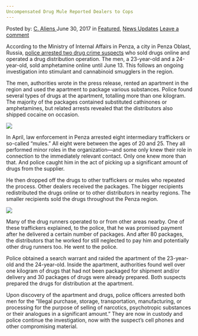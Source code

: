 ```yaml
---
Uncompensated Drug Mule Reported Dealers to Cops
---
```

<article class="post-listing post-20984 post type-post status-publish format-standard has-post-thumbnail hentry  tag-cops tag-dealers tag-drug tag-mule tag-reported tag-uncompensated">
    <div class="post-inner">
        <span>Posted by: <a href="https://www.deepdotweb.com/author/caliens/" title="">C. Aliens </a></span>
    <span>June 30, 2017</span>
    <span>in <a href="https://www.deepdotweb.com/category/deepdot-news/" rel="category tag">Featured</a>, <a href="https://www.deepdotweb.com/category/news-updates/" rel="category tag">News Updates</a></span>
    <span><a href="https://www.deepdotweb.com/2017/06/30/uncompensated-drug-mule-reported-dealers-cops/#respond">Leave a comment</a></span>
    </p>
    <div class="clear"></div>
    <div class="entry">
    <p>According to the Ministry of Internal Affairs in Penza, a city in Penza Oblast, Russia, <a href="https://58.xn--b1aew.xn--p1ai/news/item/10470504">police arrested two drug crime suspects</a> who sold drugs online and operated a drug distribution operation. The men, a 23-year-old and a 24-year-old, sold amphetamine online until June 13. This follows an ongoing investigation into stimulant and cannabinoid smugglers in the region.</p>
    <p>The men, authorities wrote in the press release, rented an apartment in the region and used the apartment to package various substances. Police found several types of drugs at the apartment, totalling more than one kilogram. The majority of the packages contained substituted cathinones or amphetamines, but related arrests revealed that the distributors also shipped cocaine on occasion.</p>
    <p><img class="wp-image-20991 aligncenter" src="https://www.deepdotweb.com/wp-content/uploads/2017/06/word-image-190.jpeg" srcset="https://www.deepdotweb.com/wp-content/uploads/2017/06/word-image-190.jpeg 800w, https://www.deepdotweb.com/wp-content/uploads/2017/06/word-image-190-300x169.jpeg 300w" sizes="(max-width: 800px) 100vw, 800px" /></p>
    <p>In April, law enforcement in Penza arrested eight intermediary traffickers or so-called “mules.” All eight were between the ages of 20 and 25. They all performed minor roles in the organization—and some only knew their role in connection to the immediately relevant contact. Only one knew more than that. And police caught him in the act of picking up a significant amount of drugs from the supplier.</p>
    <p>He then dropped off the drugs to other traffickers or mules who repeated the process. Other dealers received the packages. The bigger recipients redistributed the drugs online or to other distributors in nearby regions. The smaller recipients sold the drugs throughout the Penza region.</p>
    <p><img class="wp-image-20992 aligncenter" src="https://www.deepdotweb.com/wp-content/uploads/2017/06/word-image-191.jpeg" srcset="https://www.deepdotweb.com/wp-content/uploads/2017/06/word-image-191.jpeg 700w, https://www.deepdotweb.com/wp-content/uploads/2017/06/word-image-191-300x225.jpeg 300w" sizes="(max-width: 700px) 100vw, 700px" /></p>
    <p>Many of the drug runners operated to or from other areas nearby. One of these traffickers explained, to the police, that he was promised payment after he delivered a certain number of packages. And after 80 packages, the distributors that he worked for still neglected to pay him and potentially other drug runners too. He went to the police.</p>
    <p>Police obtained a search warrant and raided the apartment of the 23-year-old and the 24-year-old. Inside the apartment, authorities found well over one kilogram of drugs that had not been packaged for shipment and/or delivery and 30 packages of drugs were already prepared. Both suspects prepared the drugs for distribution at the apartment.</p>
    <p>Upon discovery of the apartment and drugs, police officers arrested both men for the “Illegal purchase, storage, transportation, manufacturing, or processing for the purpose of selling of narcotics, psychotropic substances or their analogues in a significant amount.” They are now in custody and police continue the investigation, now with the suspect&#8217;s cell phones and other compromising material.</p>
    </div>
    <span style="display:none"><a href="https://www.deepdotweb.com/tag/cops/" rel="tag">cops</a> <a href="https://www.deepdotweb.com/tag/dealers/" rel="tag">dealers</a> <a href="https://www.deepdotweb.com/tag/drug/" rel="tag">drug</a> <a href="https://www.deepdotweb.com/tag/mule/" rel="tag">mule</a> <a href="https://www.deepdotweb.com/tag/reported/" rel="tag">reported</a> <a href="https://www.deepdotweb.com/tag/uncompensated/" rel="tag">uncompensated</a></span> <span style="display:none" class="updated">2017-06-30</span>
    <div style="display:none" class="vcard author" itemprop="author" itemscope itemtype="http://schema.org/Person"><strong class="fn" itemprop="name"><a href="https://www.deepdotweb.com/author/caliens/" title="Posts by C. Aliens" rel="author">C. Aliens</a></strong></div>
    </div>
</article>

